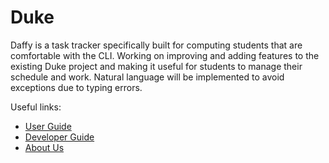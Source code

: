 # Duke

Daffy is a task tracker specifically built for computing students that are comfortable with the CLI.
Working on improving and adding features to the existing Duke project and making it useful for students to manage their schedule and work.
Natural language will be implemented to avoid exceptions due to typing errors.

Useful links:
* [User Guide](UserGuide.md)
* [Developer Guide](DeveloperGuide.md)
* [About Us](AboutUs.md)
